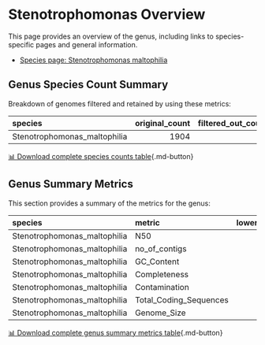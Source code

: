 # Stenotrophomonas Overview
This page provides an overview of the genus, including links to species-specific pages and general information.

- [Species page: Stenotrophomonas maltophilia](/Stenotrophomonas/Stenotrophomonas_maltophilia/)
## Genus Species Count Summary
Breakdown of genomes filtered and retained by using these metrics:

| species                      |   original_count |   filtered_out_count |   final_count |
|:-----------------------------|-----------------:|---------------------:|--------------:|
| Stenotrophomonas_maltophilia |             1904 |                   78 |          1826 |


[📊 Download complete species counts table](species_counts.csv){.md-button}
## Genus Summary Metrics
This section provides a summary of the metrics for the genus:

| species                      | metric                 |   lower_bounds |   upper_bounds |
|:-----------------------------|:-----------------------|---------------:|---------------:|
| Stenotrophomonas_maltophilia | N50                    |    23000       |      nan       |
| Stenotrophomonas_maltophilia | no_of_contigs          |      nan       |      410       |
| Stenotrophomonas_maltophilia | GC_Content             |       65       |       68       |
| Stenotrophomonas_maltophilia | Completeness           |       95       |      nan       |
| Stenotrophomonas_maltophilia | Contamination          |      nan       |        5       |
| Stenotrophomonas_maltophilia | Total_Coding_Sequences |     3700       |     4900       |
| Stenotrophomonas_maltophilia | Genome_Size            |        4.1e+06 |        5.3e+06 |


[📊 Download complete genus summary metrics table](genus_summary_metrics.csv){.md-button}
